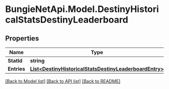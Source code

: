 # BungieNetApi.Model.DestinyHistoricalStatsDestinyLeaderboard
## Properties

Name | Type | Description | Notes
------------ | ------------- | ------------- | -------------
**StatId** | **string** |  | [optional] 
**Entries** | [**List&lt;DestinyHistoricalStatsDestinyLeaderboardEntry&gt;**](DestinyHistoricalStatsDestinyLeaderboardEntry.md) |  | [optional] 

[[Back to Model list]](../README.md#documentation-for-models) [[Back to API list]](../README.md#documentation-for-api-endpoints) [[Back to README]](../README.md)

